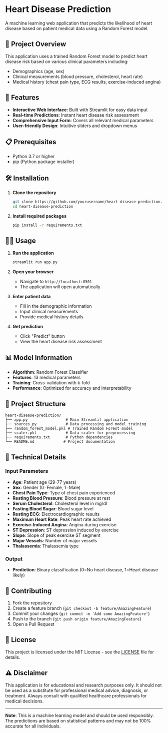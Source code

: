 # Heart Disease Prediction

A machine learning web application that predicts the likelihood of heart disease based on patient medical data using a Random Forest model.

## 🎯 Project Overview

This application uses a trained Random Forest model to predict heart disease risk based on various clinical parameters including:
- Demographics (age, sex)
- Clinical measurements (blood pressure, cholesterol, heart rate)
- Medical history (chest pain type, ECG results, exercise-induced angina)

## 🚀 Features

- **Interactive Web Interface**: Built with Streamlit for easy data input
- **Real-time Predictions**: Instant heart disease risk assessment
- **Comprehensive Input Form**: Covers all relevant medical parameters
- **User-friendly Design**: Intuitive sliders and dropdown menus

## 📋 Prerequisites

- Python 3.7 or higher
- pip (Python package installer)

## 🛠️ Installation

1. **Clone the repository**
   ```bash
   git clone https://github.com/yourusername/heart-disease-prediction.git
   cd heart-disease-prediction
   ```

2. **Install required packages**
   ```bash
   pip install -r requirements.txt
   ```

## 🏃‍♂️ Usage

1. **Run the application**
   ```bash
   streamlit run app.py
   ```

2. **Open your browser**
   - Navigate to `http://localhost:8501`
   - The application will open automatically

3. **Enter patient data**
   - Fill in the demographic information
   - Input clinical measurements
   - Provide medical history details

4. **Get prediction**
   - Click "Predict" button
   - View the heart disease risk assessment

## 📊 Model Information

- **Algorithm**: Random Forest Classifier
- **Features**: 13 medical parameters
- **Training**: Cross-validation with k-fold
- **Performance**: Optimized for accuracy and interpretability

## 📁 Project Structure

```
heart-disease-prediction/
├── app.py                 # Main Streamlit application
├── sources.py             # Data processing and model training
├── random_forest_model.pkl # Trained Random Forest model
├── scaler.pkl             # Data scaler for preprocessing
├── requirements.txt       # Python dependencies
└── README.md             # Project documentation
```

## 🔧 Technical Details

### Input Parameters
- **Age**: Patient age (29-77 years)
- **Sex**: Gender (0=Female, 1=Male)
- **Chest Pain Type**: Type of chest pain experienced
- **Resting Blood Pressure**: Blood pressure at rest
- **Serum Cholesterol**: Cholesterol level in mg/dl
- **Fasting Blood Sugar**: Blood sugar level
- **Resting ECG**: Electrocardiographic results
- **Maximum Heart Rate**: Peak heart rate achieved
- **Exercise-Induced Angina**: Angina during exercise
- **ST Depression**: ST depression induced by exercise
- **Slope**: Slope of peak exercise ST segment
- **Major Vessels**: Number of major vessels
- **Thalassemia**: Thalassemia type

### Output
- **Prediction**: Binary classification (0=No heart disease, 1=Heart disease likely)

## 🤝 Contributing

1. Fork the repository
2. Create a feature branch (`git checkout -b feature/AmazingFeature`)
3. Commit your changes (`git commit -m 'Add some AmazingFeature'`)
4. Push to the branch (`git push origin feature/AmazingFeature`)
5. Open a Pull Request

## 📝 License

This project is licensed under the MIT License - see the [LICENSE](LICENSE) file for details.

## ⚠️ Disclaimer

This application is for educational and research purposes only. It should not be used as a substitute for professional medical advice, diagnosis, or treatment. Always consult with qualified healthcare professionals for medical decisions.

---

**Note**: This is a machine learning model and should be used responsibly. The predictions are based on statistical patterns and may not be 100% accurate for all individuals. 
